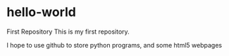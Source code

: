 # hello-world
First Repository
This is my first repository.

I hope to use github to store python programs, and some html5 webpages
